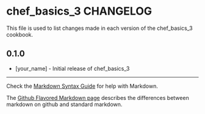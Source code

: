 # chef_basics_3 CHANGELOG

This file is used to list changes made in each version of the chef_basics_3 cookbook.

## 0.1.0
- [your_name] - Initial release of chef_basics_3

- - -
Check the [Markdown Syntax Guide](http://daringfireball.net/projects/markdown/syntax) for help with Markdown.

The [Github Flavored Markdown page](http://github.github.com/github-flavored-markdown/) describes the differences between markdown on github and standard markdown.
